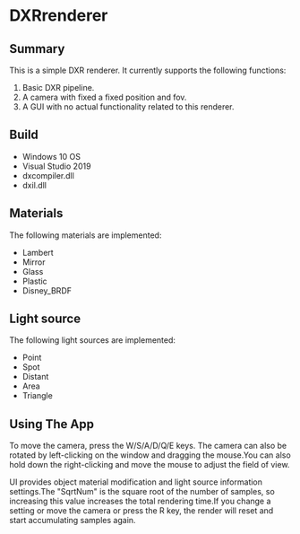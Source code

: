 # DXRrenderer
## Summary
This is a simple DXR renderer. It currently supports the following functions:
  1. Basic DXR pipeline.
  2. A camera with fixed a fixed position and fov.
  3. A GUI with no actual functionality related to this renderer.
 
## Build
  * Windows 10 OS
  * Visual Studio 2019
  * dxcompiler.dll
  * dxil.dll

## Materials
The following materials are implemented:
  * Lambert  
  * Mirror
  * Glass
  * Plastic
  * Disney_BRDF

## Light source
The following light sources are implemented:
  * Point   
  * Spot
  * Distant   
  * Area
  * Triangle      

## Using The App
To move the camera, press the W/S/A/D/Q/E keys. The camera can also be rotated by left-clicking on the window and dragging the mouse.You can also hold down the right-clicking and move the mouse to adjust the field of view.

UI provides object material modification and light source information settings.The "SqrtNum" is the square root of the number of samples, so increasing this value increases the total rendering time.If you change a setting or move the camera or press the R key, the render will reset and start accumulating samples again. 
